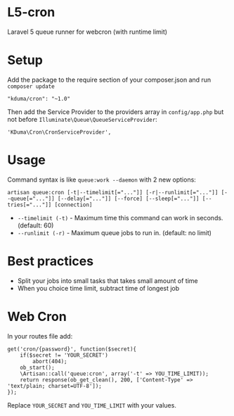 # L5-cron
Laravel 5 queue runner for webcron (with runtime limit)

# Setup
Add the package to the require section of your composer.json and run `composer update`

    "kduma/cron": "~1.0"

Then add the Service Provider to the providers array in `config/app.php` but not before `Illuminate\Queue\QueueServiceProvider`:

    'KDuma\Cron\CronServiceProvider',


# Usage

Command syntax is like `queue:work --daemon` with 2 new options:

    artisan queue:cron [-t|--timelimit[="..."]] [-r|--runlimit[="..."]] [--queue[="..."]] [--delay[="..."]] [--force] [--sleep[="..."]] [--tries[="..."]] [connection]
    
- `--timelimit (-t)` - Maximum time this command can work in seconds. (default: 60)
- `--runlimit (-r)` - Maximum queue jobs to run in. (default: no limit)


# Best practices

- Split your jobs into small tasks that takes small amount of time
- When you choice time limit, subtract time of longest job


# Web Cron

In your routes file add:

    get('cron/{password}', function($secret){
    	if($secret != 'YOUR_SECRET')
    		abort(404);
    	ob_start();
    	\Artisan::call('queue:cron', array('-t' => YOU_TIME_LIMIT));
    	return response(ob_get_clean(), 200, ['Content-Type' => 'text/plain; charset=UTF-8']);
    });

Replace `YOUR_SECRET` and `YOU_TIME_LIMIT` with your values.